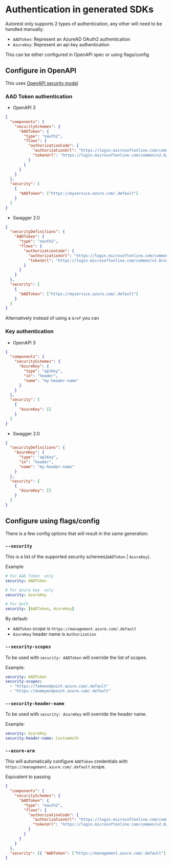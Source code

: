 # Authentication in generated SDKs

Autorest only supports 2 types of authentication, any other will need to be handled manually:

- `AADToken`: Represent an AzureAD OAuth2 authentication
- `AzureKey`: Represent an api key authentication

This can be either configured in OpenAPI spec or using flags/config

## Configure in OpenAPI

This uses [OpenAPI security model](https://swagger.io/docs/specification/authentication/)

### AAD Token authentication

- OpenAPI 3

```json
{
  "components": {
    "securitySchemes": {
      "AADToken": {
        "type": "oauth2",
        "flows": {
          "authorizationCode": {
            "authorizationUrl": "https://login.microsoftonline.com/common/v2.0/oauth2/authorize",
            "tokenUrl": "https://login.microsoftonline.com/common/v2.0/oauth2/token"
          }
        }
      }
    }
  },
  "security": [
    {
      "AADToken": ["https://myservice.azure.com/.default"]
    }
  ]
}
```

- Swagger 2.0

```json
{
  "securityDefinitions": {
    "AADToken": {
      "type": "oauth2",
      "flows": {
        "authorizationCode": {
          "authorizationUrl": "https://login.microsoftonline.com/common/v2.0/oauth2/authorize",
          "tokenUrl": "https://login.microsoftonline.com/common/v2.0/oauth2/token"
        }
      }
    }
  },
  "security": [
    {
      "AADToken": ["https://myservice.azure.com/.default"]
    }
  ]
}
```

Alternatively instead of using a `$ref` you can

### Key authentication

- OpenAPI 3

```json
{
  "components": {
    "securitySchemes": {
      "AzureKey": {
        "type": "apiKey",
        "in": "header",
        "name": "my-header-name"
      }
    }
  },
  "security": [
    {
      "AzureKey": []
    }
  ]
}
```

- Swagger 2.0

```json
{
  "securityDefinitions": {
    "AzureKey": {
      "type": "apiKey",
      "in": "header",
      "name": "my-header-name"
    }
  },
  "security": [
    {
      "AzureKey": []
    }
  ]
}
```

## Configure using flags/config

There is a few config options that will result in the same generation:

### `--security`

This is a list of the supported security schemes(`AADToken` | `AzureKey`).

Example

```yaml
# For AAD Token  only
security: AADToken

# For Azure key  only
security: AzureKey

# For both
security: [AADToken, AzureKey]
```

By default:

- `AADToken` scope is `https://management.azure.com/.default`
- `AzureKey` header name is `Authorization`

### `--security-scopes`

To be used with `security: AADToken` will override the list of scopes.

Example:

```yaml
security: AADToken
security-scopes:
  - "https://fakeendpoint.azure.com/.default"
  - "https://dummyendpoint.azure.com/.default"
```

### `--security-header-name`

To be used with `security: AzureKey` will override the header name.

Example:

```yaml
security: AzureKey
security-header-name: CustomAuth
```

### `--azure-arm`

This will automatically configure `AADToken` credentials with `https://management.azure.com/.default` scope.

Equivalent to passing

```json
{
  "components": {
    "securitySchemes": {
      "AADToken": {
        "type": "oauth2",
        "flows": {
          "authorizationCode": {
            "authorizationUrl": "https://login.microsoftonline.com/common/v2.0/oauth2/authorize",
            "tokenUrl": "https://login.microsoftonline.com/common/v2.0/oauth2/token"
          }
        }
      }
    }
  },
  "security": [{ "AADToken": ["https://management.azure.com/.default"] }]
}
```
